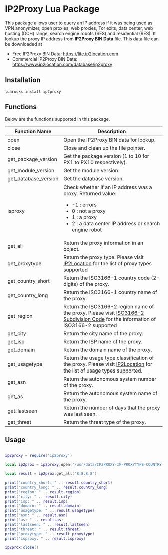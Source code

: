 # IP2Proxy Lua Package

This package allows user to query an IP address if it was being used as VPN anonymizer, open proxies, web proxies, Tor exits, data center, web hosting (DCH) range, search engine robots (SES) and residential (RES). It lookup the proxy IP address from **IP2Proxy BIN Data** file. This data file can be downloaded at

* Free IP2Proxy BIN Data: https://lite.ip2location.com
* Commercial IP2Proxy BIN Data: https://www.ip2location.com/database/ip2proxy


## Installation

```
luarocks install ip2proxy
```

## Functions
Below are the functions supported in this package.

|Function Name|Description|
|---|---|
|open|Open the IP2Proxy BIN data for lookup.|
|close|Close and clean up the file pointer.|
|get_package_version|Get the package version (1 to 10 for PX1 to PX10 respectively).|
|get_module_version|Get the module version.|
|get_database_version|Get the database version.|
|isproxy|Check whether if an IP address was a proxy. Returned value:<ul><li>-1 : errors</li><li>0 : not a proxy</li><li>1 : a proxy</li><li>2 : a data center IP address or search engine robot</li></ul>|
|get_all|Return the proxy information in an object.|
|get_proxytype|Return the proxy type. Please visit <a href="https://www.ip2location.com/database/px10-ip-proxytype-country-region-city-isp-domain-usagetype-asn-lastseen-threat-residential" target="_blank">IP2Location</a> for the list of proxy types supported|
|get_country_short|Return the ISO3166-1 country code (2-digits) of the proxy.|
|get_country_long|Return the ISO3166-1 country name of the proxy.|
|get_region|Return the ISO3166-2 region name of the proxy. Please visit <a href="https://www.ip2location.com/free/iso3166-2" target="_blank">ISO3166-2 Subdivision Code</a> for the information of ISO3166-2 supported|
|get_city|Return the city name of the proxy.|
|get_isp|Return the ISP name of the proxy.|
|get_domain|Return the domain name of the proxy.|
|get_usagetype|Return the usage type classification of the proxy. Please visit <a href="https://www.ip2location.com/database/px10-ip-proxytype-country-region-city-isp-domain-usagetype-asn-lastseen-threat-residential" target="_blank">IP2Location</a> for the list of usage types supported.|
|get_asn|Return the autonomous system number of the proxy.|
|get_as|Return the autonomous system name of the proxy.|
|get_lastseen|Return the number of days that the proxy was last seen.|
|get_threat|Return the threat type of the proxy.|

## Usage

```lua

ip2proxy = require('ip2proxy')

local ip2prox = ip2proxy:open('/usr/data/IP2PROXY-IP-PROXYTYPE-COUNTRY-REGION-CITY-ISP-DOMAIN-USAGETYPE-ASN-LASTSEEN-THREAT-RESIDENTIAL.BIN')

local result = ip2prox:get_all('8.8.8.8')

print("country_short: " .. result.country_short)
print("country_long: " .. result.country_long)
print("region: " .. result.region)
print("city: " .. result.city)
print("isp: " .. result.isp)
print("domain: " .. result.domain)
print("usagetype: " .. result.usagetype)
print("asn: " .. result.asn)
print("as: " .. result.as)
print("lastseen: " .. result.lastseen)
print("threat: " .. result.threat)
print("proxytype: " .. result.proxytype)
print("isproxy: " .. result.isproxy)

ip2prox:close()

```
